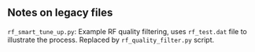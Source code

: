 ## Notes on legacy files

`rf_smart_tune_up.py`: Example RF quality filtering, uses `rf_test.dat` file to illustrate
the process. Replaced by `rf_quality_filter.py` script.

